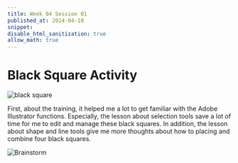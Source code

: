 ```yaml
---
title: Week 04 Session 01
published_at: 2024-04-10
snippet: 
disable_html_sanitization: true
allow_math: true
---
```


#  Black Square Activity

![black square](/w04s01/blacksquares.png)

First, about the training, it helped me a lot to get familiar with the Adobe Illustrator functions. Especially, the lesson about selection tools save  a lot of time for me to edit and manage these black squares. In addition, the lesson about shape and line tools give me more thoughts about how to placing and combine four black squares. 

![Brainstorm](/w04s01/Brainstorm.png)
